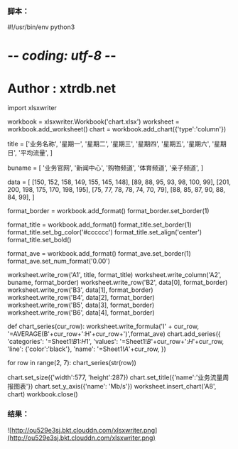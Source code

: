 ### 脚本：
#!/usr/bin/env python3
# -*- coding: utf-8 -*-
# Author : xtrdb.net

import xlsxwriter

workbook = xlsxwriter.Workbook('chart.xlsx')
worksheet = workbook.add_worksheet()
chart = workbook.add_chart({'type':'column'})

title = ['业务名称',
         '星期一',
         '星期二',
         '星期三',
         '星期四',
         '星期五',
         '星期六',
         '星期日',
         '平均流量',
]

buname = [
        '业务官网',
        '新闻中心',
        '购物频道',
        '体育频道',
        '亲子频道',
]

data = [
    [150, 152, 158, 149, 155, 145, 148],
    [89, 88, 95, 93, 98, 100, 99],
    [201, 200, 198, 175, 170, 198, 195],
    [75, 77, 78, 78, 74, 70, 79],
    [88, 85, 87, 90, 88, 84, 99],
]

format_border = workbook.add_format()
format_border.set_border(1)

format_title = workbook.add_format()
format_title.set_border(1)
format_title.set_bg_color('#cccccc')
format_title.set_align('center')
format_title.set_bold()

format_ave = workbook.add_format()
format_ave.set_border(1)
format_ave.set_num_format('0.00')

worksheet.write_row('A1', title, format_title)
worksheet.write_column('A2', buname, format_border)
worksheet.write_row('B2', data[0], format_border)
worksheet.write_row('B3', data[1], format_border)
worksheet.write_row('B4', data[2], format_border)
worksheet.write_row('B5', data[3], format_border)
worksheet.write_row('B6', data[4], format_border)

def chart_series(cur_row):
    worksheet.write_formula('I' + cur_row, \
                            '=AVERAGE(B'+cur_row+':H'+cur_row+')',format_ave)
    chart.add_series({
        'categories': '=Sheet1!$B$1:$H$1',
        'values': '=Sheet1!$B$'+cur_row+':$H$'+cur_row,
        'line': {'color':'black'},
        'name': '=Sheet1!$A$'+cur_row,
    })

for row in range(2, 7):
    chart_series(str(row))

chart.set_size({'width':577, 'height':287})
chart.set_title({'name':'业务流量周报图表'})
chart.set_y_axis({'name': 'Mb/s'})
worksheet.insert_chart('A8', chart)
workbook.close()


### 结果：
![http://ou529e3sj.bkt.clouddn.com/xlsxwriter.png](http://ou529e3sj.bkt.clouddn.com/xlsxwriter.png)
